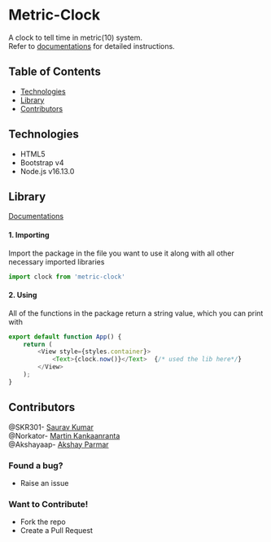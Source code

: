 # Metric-Clock
A clock to tell time in metric(10) system. <br />
Refer to [documentations](https://github.com/SKR301/Metric-Clock/blob/main/docs.md)
for detailed instructions.


## Table of Contents
- [Technologies](#technologies)
- [Library](#library)
- [Contributors](#contributors)

## Technologies
- HTML5
- Bootstrap v4
- Node.js v16.13.0

## Library
[Documentations](https://github.com/SKR301/Metric-Clock/blob/main/docs.md)
#### 1. Importing
Import the package in the file you want to use it along with all other necessary imported libraries
```js
import clock from 'metric-clock'
```
#### 2. Using
All of the functions in the package return a string value, which you can print with
```js
export default function App() {
	return (
		<View style={styles.container}>
			<Text>{clock.now()}</Text> 	{/* used the lib here*/}
		</View>
	);
}
```

## Contributors
@SKR301- [Saurav Kumar](https://github.com/SKR301) <br/>
@Norkator- [Martin Kankaanranta](https://github.com/norkator) <br/>
@Akshayaap- [Akshay Parmar](https://github.com/Akshayaap) <br />
### Found a bug?
- Raise an issue
### Want to Contribute!
- Fork the repo
- Create a Pull Request
